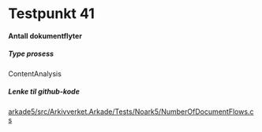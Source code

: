 # Testpunkt 41
#### Antall dokumentflyter

<Beskrivelse/>

##### Type prosess
ContentAnalysis

##### Lenke til github-kode
[arkade5/src/Arkivverket.Arkade/Tests/Noark5/NumberOfDocumentFlows.cs](https://github.com/arkivverket/arkade5/blob/master/src/Arkivverket.Arkade/Tests/Noark5/NumberOfDocumentFlows.cs)